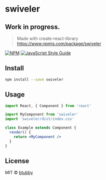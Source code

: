 # swiveler

## Work in progress.

> Made with create-react-library
https://www.npmjs.com/package/swiveler

[![NPM](https://img.shields.io/npm/v/swiveler.svg)](https://www.npmjs.com/package/swiveler) [![JavaScript Style Guide](https://img.shields.io/badge/code_style-standard-brightgreen.svg)](https://standardjs.com)

## Install

```bash
npm install --save swiveler
```

## Usage

```jsx
import React, { Component } from 'react'

import MyComponent from 'swiveler'
import 'swiveler/dist/index.css'

class Example extends Component {
  render() {
    return <MyComponent />
  }
}
```

## License

MIT © [btubby](https://github.com/btubby)
